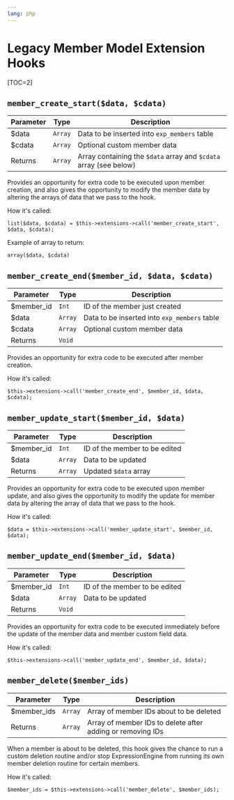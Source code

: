 ```yaml
---
lang: php
---
```


<!--
    This source file is part of the open source project
    ExpressionEngine User Guide (https://github.com/ExpressionEngine/ExpressionEngine-User-Guide)

    @link      https://expressionengine.com/
    @copyright Copyright (c) 2003-2020, Packet Tide, LLC (https://packettide.com)
    @license   https://expressionengine.com/license Licensed under Apache License, Version 2.0
-->

# Legacy Member Model Extension Hooks

[TOC=2]

## `member_create_start($data, $cdata)`

| Parameter | Type    | Description                                                       |
| --------- | ------- | ----------------------------------------------------------------- |
| \$data    | `Array` | Data to be inserted into `exp_members` table                      |
| \$cdata   | `Array` | Optional custom member data                                       |
| Returns   | `Array` | Array containing the `$data` array and `$cdata` array (see below) |

Provides an opportunity for extra code to be executed upon member creation, and also gives the opportunity to modify the member data by altering the arrays of data that we pass to the hook.

How it's called:

    list($data, $cdata) = $this->extensions->call('member_create_start', $data, $cdata);

Example of array to return:

    array($data, $cdata)

## `member_create_end($member_id, $data, $cdata)`

| Parameter   | Type    | Description                                  |
| ----------- | ------- | -------------------------------------------- |
| \$member_id | `Int`   | ID of the member just created                |
| \$data      | `Array` | Data to be inserted into `exp_members` table |
| \$cdata     | `Array` | Optional custom member data                  |
| Returns     | `Void`  |                                              |

Provides an opportunity for extra code to be executed after member creation.

How it's called:

    $this->extensions->call('member_create_end', $member_id, $data, $cdata);

## `member_update_start($member_id, $data)`

| Parameter   | Type    | Description                   |
| ----------- | ------- | ----------------------------- |
| \$member_id | `Int`   | ID of the member to be edited |
| \$data      | `Array` | Data to be updated            |
| Returns     | `Array` | Updated `$data` array         |

Provides an opportunity for extra code to be executed upon member update, and also gives the opportunity to modify the update for member data by altering the array of data that we pass to the hook.

How it's called:

    $data = $this->extensions->call('member_update_start', $member_id, $data);

## `member_update_end($member_id, $data)`

| Parameter   | Type    | Description                   |
| ----------- | ------- | ----------------------------- |
| \$member_id | `Int`   | ID of the member to be edited |
| \$data      | `Array` | Data to be updated            |
| Returns     | `Void`  |                               |

Provides an opportunity for extra code to be executed immediately before the update of the member data and member custom field data.

How it's called:

    $this->extensions->call('member_update_end', $member_id, $data);

## `member_delete($member_ids)`

| Parameter    | Type    | Description                                                |
| ------------ | ------- | ---------------------------------------------------------- |
| \$member_ids | `Array` | Array of member IDs about to be deleted                    |
| Returns      | `Array` | Array of member IDs to delete after adding or removing IDs |

When a member is about to be deleted, this hook gives the chance to run a custom deletion routine and/or stop ExpressionEngine from running its own member deletion routine for certain members.

How it's called:

    $member_ids = $this->extensions->call('member_delete', $member_ids);
